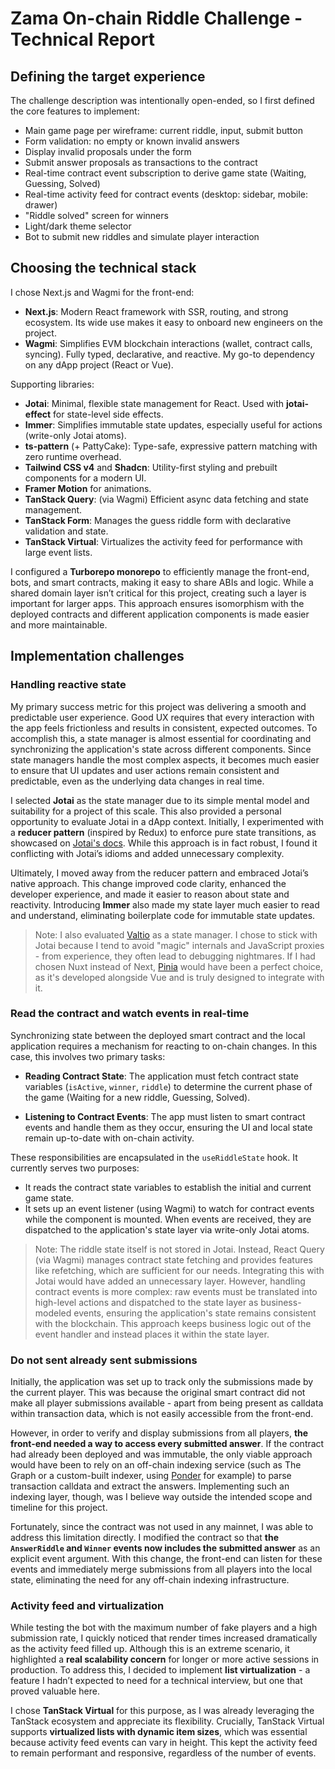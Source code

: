 # Zama On-chain Riddle Challenge - Technical Report

## Defining the target experience

The challenge description was intentionally open-ended, so I first defined the core features to implement:

- Main game page per wireframe: current riddle, input, submit button
- Form validation: no empty or known invalid answers
- Display invalid proposals under the form
- Submit answer proposals as transactions to the contract
- Real-time contract event subscription to derive game state (Waiting, Guessing, Solved)
- Real-time activity feed for contract events (desktop: sidebar, mobile: drawer)
- "Riddle solved" screen for winners
- Light/dark theme selector
- Bot to submit new riddles and simulate player interaction

## Choosing the technical stack

I chose Next.js and Wagmi for the front-end:

- **Next.js**: Modern React framework with SSR, routing, and strong ecosystem. Its wide use makes it easy to onboard new engineers on the project.
- **Wagmi**: Simplifies EVM blockchain interactions (wallet, contract calls, syncing). Fully typed, declarative, and reactive. My go-to dependency on any dApp project (React or Vue).

Supporting libraries:

- **Jotai**: Minimal, flexible state management for React. Used with **jotai-effect** for state-level side effects.
- **Immer**: Simplifies immutable state updates, especially useful for actions (write-only Jotai atoms).
- **ts-pattern** (+ PattyCake): Type-safe, expressive pattern matching with zero runtime overhead.
- **Tailwind CSS v4** and **Shadcn**: Utility-first styling and prebuilt components for a modern UI.
- **Framer Motion** for animations.
- **TanStack Query**: (via Wagmi) Efficient async data fetching and state management.
- **TanStack Form**: Manages the guess riddle form with declarative validation and state.
- **TanStack Virtual**: Virtualizes the activity feed for performance with large event lists.

I configured a **Turborepo monorepo** to efficiently manage the front-end, bots, and smart contracts, making it easy to share ABIs and logic. While a shared domain layer isn’t critical for this project, creating such a layer is important for larger apps. This approach ensures isomorphism with the deployed contracts and different application components is made easier and more maintainable.

## Implementation challenges

### Handling reactive state

My primary success metric for this project was delivering a smooth and predictable user experience. Good UX requires that every interaction with the app feels frictionless and results in consistent, expected outcomes. To accomplish this, a state manager is almost essential for coordinating and synchronizing the application's state across different components. Since state managers handle the most complex aspects, it becomes much easier to ensure that UI updates and user actions remain consistent and predictable, even as the underlying data changes in real time.

I selected **Jotai** as the state manager due to its simple mental model and suitability for a project of this scale. This also provided a personal opportunity to evaluate Jotai in a dApp context. Initially, I experimented with a **reducer pattern** (inspired by Redux) to enforce pure state transitions, as showcased on [Jotai's docs](https://jotai.org/docs/utilities/reducer). While this approach is in fact robust, I found it conflicting with Jotai’s idioms and added unnecessary complexity.

Ultimately, I moved away from the reducer pattern and embraced Jotai’s native approach. This change improved code clarity, enhanced the developer experience, and made it easier to reason about state and reactivity. Introducing **Immer** also made my state layer much easier to read and understand, eliminating boilerplate code for immutable state updates.

> Note: I also evaluated [Valtio](https://valtio.dev/) as a state manager. I chose to stick with Jotai because I tend to avoid "magic" internals and JavaScript proxies - from experience, they often lead to debugging nightmares. If I had chosen Nuxt instead of Next, [Pinia](https://pinia.vuejs.org/) would have been a perfect choice, as it's developed alongside Vue and is truly designed to integrate with it.

### Read the contract and watch events in real-time

Synchronizing state between the deployed smart contract and the local application requires a mechanism for reacting to on-chain changes. In this case, this involves two primary tasks:

- **Reading Contract State**: The application must fetch contract state variables (`isActive`, `winner`, `riddle`) to determine the current phase of the game (Waiting for a new riddle, Guessing, Solved).

- **Listening to Contract Events**: The app must listen to smart contract events and handle them as they occur, ensuring the UI and local state remain up-to-date with on-chain activity.

These responsibilities are encapsulated in the `useRiddleState` hook. It currently serves two purposes:
- It reads the contract state variables to establish the initial and current game state.
- It sets up an event listener (using Wagmi) to watch for contract events while the component is mounted. When events are received, they are dispatched to the application's state layer via write-only Jotai atoms.

> Note: The riddle state itself is not stored in Jotai. Instead, React Query (via Wagmi) manages contract state fetching and provides features like refetching, which are sufficient for our needs. Integrating this with Jotai would have added an unnecessary layer. However, handling contract events is more complex: raw events must be translated into high-level actions and dispatched to the state layer as business-modeled events, ensuring the application's state remains consistent with the blockchain. This approach keeps business logic out of the event handler and instead places it within the state layer.

### Do not sent already sent submissions

Initially, the application was set up to track only the submissions made by the current player. This was because the original smart contract did not make all player submissions available - apart from being present as calldata within transaction data, which is not easily accessible from the front-end.

However, in order to verify and display submissions from all players, **the front-end needed a way to access every submitted answer**. If the contract had already been deployed and was immutable, the only viable approach would have been to rely on an off-chain indexing service (such as The Graph or a custom-built indexer, using [Ponder](https://ponder.sh/) for example) to parse transaction calldata and extract the answers. Implementing such an indexing layer, though, was I believe way outside the intended scope and timeline for this project.

Fortunately, since the contract was not used in any mainnet, I was able to address this limitation directly. I modified the contract so that **the `AnswerRiddle` and `Winner` events now includes the submitted answer** as an explicit event argument. With this change, the front-end can listen for these events and immediately merge submissions from all players into the local state, eliminating the need for any off-chain indexing infrastructure.

### Activity feed and virtualization

While testing the bot with the maximum number of fake players and a high submission rate, I quickly noticed that render times increased dramatically as the activity feed filled up. Although this is an extreme scenario, it highlighted a **real scalability concern** for longer or more active sessions in production. To address this, I decided to implement **list virtualization** - a feature I hadn’t expected to need for a technical interview, but one that proved valuable here.

I chose **TanStack Virtual** for this purpose, as I was already leveraging the TanStack ecosystem and appreciate its flexibility. Crucially, TanStack Virtual supports **virtualized lists with dynamic item sizes**, which was essential because activity feed events can vary in height. This kept the activity feed to remain performant and responsive, regardless of the number of events.
